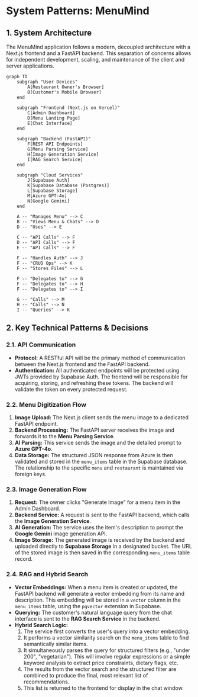 # System Patterns: MenuMind

## 1. System Architecture

The MenuMind application follows a modern, decoupled architecture with a Next.js frontend and a FastAPI backend. This separation of concerns allows for independent development, scaling, and maintenance of the client and server applications.

```mermaid
graph TD
    subgraph "User Devices"
        A[Restaurant Owner's Browser]
        B[Customer's Mobile Browser]
    end

    subgraph "Frontend (Next.js on Vercel)"
        C[Admin Dashboard]
        D[Menu Landing Page]
        E[Chat Interface]
    end

    subgraph "Backend (FastAPI)"
        F[REST API Endpoints]
        G[Menu Parsing Service]
        H[Image Generation Service]
        I[RAG Search Service]
    end

    subgraph "Cloud Services"
        J[Supabase Auth]
        K[Supabase Database (Postgres)]
        L[Supabase Storage]
        M[Azure GPT-4o]
        N[Google Gemini]
    end

    A -- "Manages Menu" --> C
    B -- "Views Menu & Chats" --> D
    D -- "Uses" --> E

    C -- "API Calls" --> F
    D -- "API Calls" --> F
    E -- "API Calls" --> F

    F -- "Handles Auth" --> J
    F -- "CRUD Ops" --> K
    F -- "Stores Files" --> L

    F -- "Delegates to" --> G
    F -- "Delegates to" --> H
    F -- "Delegates to" --> I

    G -- "Calls" --> M
    H -- "Calls" --> N
    I -- "Queries" --> K

```

## 2. Key Technical Patterns & Decisions

### 2.1. API Communication
-   **Protocol:** A RESTful API will be the primary method of communication between the Next.js frontend and the FastAPI backend.
-   **Authentication:** All authenticated endpoints will be protected using JWTs provided by Supabase Auth. The frontend will be responsible for acquiring, storing, and refreshing these tokens. The backend will validate the token on every protected request.

### 2.2. Menu Digitization Flow
1.  **Image Upload:** The Next.js client sends the menu image to a dedicated FastAPI endpoint.
2.  **Backend Processing:** The FastAPI server receives the image and forwards it to the **Menu Parsing Service**.
3.  **AI Parsing:** This service sends the image and the detailed prompt to **Azure GPT-4o**.
4.  **Data Storage:** The structured JSON response from Azure is then validated and stored in the `menu_items` table in the Supabase database. The relationship to the specific `menu` and `restaurant` is maintained via foreign keys.

### 2.3. Image Generation Flow
1.  **Request:** The owner clicks "Generate Image" for a menu item in the Admin Dashboard.
2.  **Backend Service:** A request is sent to the FastAPI backend, which calls the **Image Generation Service**.
3.  **AI Generation:** The service uses the item's description to prompt the **Google Gemini** image generation API.
4.  **Image Storage:** The generated image is received by the backend and uploaded directly to **Supabase Storage** in a designated bucket. The URL of the stored image is then saved in the corresponding `menu_items` table record.

### 2.4. RAG and Hybrid Search
-   **Vector Embeddings:** When a menu item is created or updated, the FastAPI backend will generate a vector embedding from its name and description. This embedding will be stored in a `vector` column in the `menu_items` table, using the `pgvector` extension in Supabase.
-   **Querying:** The customer's natural language query from the chat interface is sent to the **RAG Search Service** in the backend.
-   **Hybrid Search Logic:**
    1.  The service first converts the user's query into a vector embedding.
    2.  It performs a vector similarity search on the `menu_items` table to find semantically similar items.
    3.  It simultaneously parses the query for structured filters (e.g., "under 200", "vegetarian"). This will involve regular expressions or a simple keyword analysis to extract price constraints, dietary flags, etc.
    4.  The results from the vector search and the structured filter are combined to produce the final, most relevant list of recommendations.
    5.  This list is returned to the frontend for display in the chat window.
